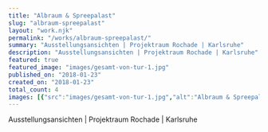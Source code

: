 ```yaml
---
title: "Albraum & Spreepalast"
slug: "albraum-spreepalast"
layout: "work.njk"
permalink: "/works/albraum-spreepalast/"
summary: "Ausstellungsansichten | Projektraum Rochade | Karlsruhe"
description: "Ausstellungsansichten | Projektraum Rochade | Karlsruhe"
featured: true
featured_image: "images/gesamt-von-tur-1.jpg"
published_on: "2018-01-23"
created_on: "2018-01-23"
total_count: 4
images: [{"src":"images/gesamt-von-tur-1.jpg","alt":"Albraum & Spreepalast","caption":"handgedrehte Gipsröhren gestapelt | 320 x 20 x 20 cm | 2017","order":1},{"src":"images/fledermaus-gesamt.jpg","alt":"Albraum & Spreepalast","caption":"Stoff, Gips abgerieben, Fledermaus Keramik | 120 x 200 x 4 cm | 2017","order":2},{"src":"images/ansicht-von-fensterseite-3.jpg","alt":"Albraum & Spreepalast","caption":null,"order":3},{"src":"images/ansicht-von-fensterseite-5.jpg","alt":"Albraum & Spreepalast","caption":null,"order":4}]
---
```


Ausstellungsansichten | Projektraum Rochade | Karlsruhe